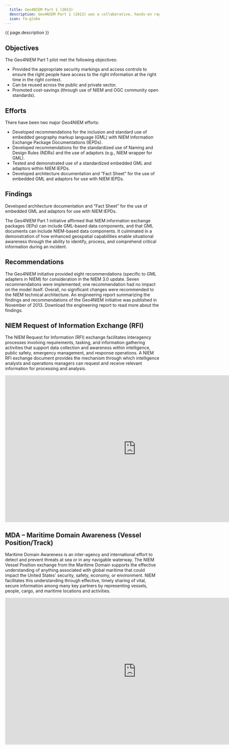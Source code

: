 ```yaml
---
  title: Geo4NIEM Part 1 (2013)
  description: Geo4NIEM Part 1 (2013) was a collaborative, hands-on rapid prototype development and testing initiative in accordance with the Open Geospatial Consortium (OGC)'s Interoperability Program. The partnership included NGA, Department of Defense (DoD), Defense Information Systems Agency (DISA), U.S. Geological Survey (USGS), the Army Geospatial Center and numerous participants and supporters from the public and private sector.
  icon: fa-globe
---
```


{{ page.description }}

## Objectives

The Geo4NIEM Part 1 pilot met the following objectives:

- Provided the appropriate security markings and access controls to ensure the right people have access to the right information at the right time in the right context.
- Can be reused across the public and private sector.
- Promoted cost-savings (through use of NIEM and OGC community open standards).

## Efforts

There have been two major Geo4NIEM efforts:

- Developed recommendations for the inclusion and standard use of embedded geography markup language (GML) with NIEM Information Exchange Package Documentations (IEPDs).
- Developed recommendations for the standardized use of Naming and Design Rules (NDRs) and the use of adaptors (e.g., NIEM wrapper for GML).
- Tested and demonstrated use of a standardized embedded GML and adaptors within NIEM IEPDs.
- Developed architecture documentation and “Fact Sheet” for the use of embedded GML and adaptors for use with NIEM IEPDs.

## Findings

Developed architecture documentation and “Fact Sheet” for the use of embedded GML and adaptors for use with NIEM IEPDs.

The Geo4NIEM Part 1 initiative affirmed that NIEM information exchange packages (IEPs) can include GML-based data components, and that GML documents can include NIEM-based data components. It culminated in a demonstration of how enhanced geospatial capabilities enable situational awareness through the ability to identify, process, and comprehend critical information during an incident.

## Recommendations

The Geo4NIEM initiative provided eight recommendations (specific to GML adapters in NIEM) for consideration in the NIEM 3.0 update. Seven recommendations were implemented; one recommendation had no impact on the model itself. Overall, no significant changes were recommended to the NIEM technical architecture. An engineering report summarizing the findings and recommendations of the Geo4NIEM initiative was published in November of 2013. Download the engineering report to read more about the findings.

## NIEM Request of Information Exchange (RFI)

The NIEM Request for Information (RFI) exchange facilitates interagency processes involving requirements, tasking, and information gathering activities that support data collection and awareness within intelligence, public safety, emergency management, and response operations. A NIEM RFI exchange document provides the mechanism through which intelligence analysts and operations managers can request and receive relevant information for processing and analysis.

<iframe width="854" height="480" src="https://www.youtube.com/embed/82c-5NlrLCE?vq=hd720" frameborder="0" allowfullscreen=""></iframe>

## MDA – Maritime Domain Awareness (Vessel Position/Track)

Maritime Domain Awareness is an inter-agency and international effort to detect and prevent threats at sea or in any navigable waterway. The NIEM Vessel Position exchange from the Maritime Domain supports the effective understanding of anything associated with global maritime that could impact the United States' security, safety, economy, or environment. NIEM facilitates this understanding through effective, timely sharing of vital, secure information among many key partners by representing vessels, people, cargo, and maritime locations and activities.

<iframe width="854" height="480" src="https://www.youtube.com/embed/FVwryrSR0Tg?vq=hd720" frameborder="0" allowfullscreen=""></iframe>
